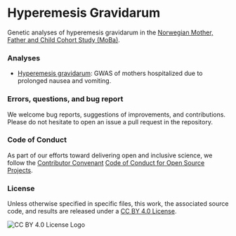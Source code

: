 # Hyperemesis Gravidarum
Genetic analyses of hyperemesis gravidarum in the [Norwegian Mother, Father and Child Cohort Study (MoBa)](https://www.fhi.no/en/ch/studies/moba).
### Analyses
- [Hyperemesis gravidarum](docs/23-07-18/hyperemesis_gravidarum.md): GWAS of mothers hospitalized due to prolonged nausea and vomiting.

### Errors, questions, and bug report

We welcome bug reports, suggestions of improvements, and contributions. Please do not hesitate to open an issue a pull request in the repository.


### Code of Conduct

As part of our efforts toward delivering open and inclusive science, we follow the [Contributor Convenant](https://www.contributor-covenant.org/) [Code of Conduct for Open Source Projects](CODE_OF_CONDUCT.md).

### License

Unless otherwise specified in specific files, this work, the associated source code, and results are released under a [CC BY 4.0 License](https://creativecommons.org/licenses/by/4.0/).

![CC BY 4.0 License Logo](https://i.creativecommons.org/l/by/4.0/88x31.png)


